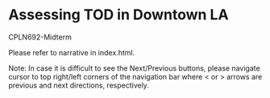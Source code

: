 # Assessing TOD in Downtown LA
CPLN692-Midterm

Please refer to narrative in index.html.

Note: In case it is difficult to see the Next/Previous buttons, please navigate cursor to top right/left corners of the navigation bar where < or > arrows are previous and next directions, respectively.
